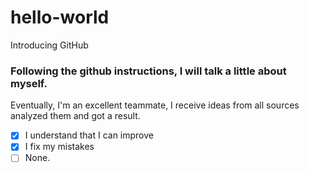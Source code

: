 # hello-world
Introducing GitHub

 ### Following the github instructions, I will talk a little about myself. 
 <p>Eventually, I'm an excellent teammate, I receive ideas from all sources<br>
 analyzed them and got a result. <p>

- [x] I understand that I can improve
- [x] I fix my mistakes
- [ ] None.
